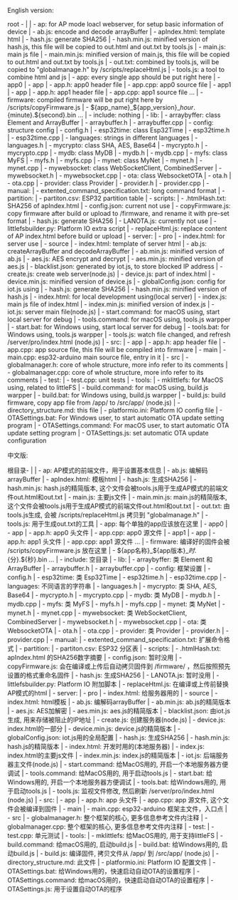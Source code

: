 English version: 

root - |
       | - ap: for AP mode loacl webserver, for setup basic information of device
                    | - ab.js: encode and decode arrayBuffer
                    | - apIndex.html: template html
                    | - hash.js: generate SHA256
                    | - hash.min.js: minified version of hash.js, this file will be copied to out.html and out.txt by tools.js
                    | - main.js: main js file
                    | - main.min.js: minified version of main.js, this file will be copied to out.html and out.txt by tools.js
                    | - out.txt: combined by tools.js, will be copied to "globalmanage.h" by /scripts/replaceHtml.js
                    | - tools.js: a tool to combine html and js
       | - app: every single app should be put right here
                    | - app0
                                   | - app
                                          | - app.h: app0 header file
                                          | - app.cpp: app0 source file
                    | - app1
                                   | - app
                                          | - app.h: app1 header file
                                          | - app.cpp: app1 source file
                    ...
       | - firmware: compiled firmware will be put right here by /scripts/copyFirmware.js
                    | - ${app_name}_${app_version}_${hour}.${minute}.${second}.bin
                    ...
       | - include: nothing
       | - lib: 
                    | - arraybyffer: class Element and ArrayBuffer
                                   | - arraybuffer.h
                                   | - arraybuffer.cpp
                    | - config: structure config
                                   | - config.h
                    | - esp32time: class Esp32Time
                                   | - esp32time.h
                                   | - esp32time.cpp
                    | - languages: strings in different languages
                                   | - languages.h
                    | - mycrypto: class SHA, AES, Base64
                                   | - mycrypto.h
                                   | - mycrypto.cpp
                    | - mydb: class MyDB
                                   | - mydb.h
                                   | - mydb.cpp
                    | - myfs: class MyFS
                                   | - myfs.h
                                   | - myfs.cpp
                    | - mynet: class MyNet
                                   | - mynet.h
                                   | - mynet.cpp
                    | - mywebsocket: class WebSocketClient, CombinedServer
                                   | - mywebsocket.h
                                   | - mywebsocket.cpp
                    | - ota: class WebsocketOTA
                                   | - ota.h
                                   | - ota.cpp
                    | - provider: class Provider
                                   | - provider.h
                                   | - provider.cpp
       | - manual: 
                    | - extented_command_specification.txt: long command format
       | - partition: 
                    | - partiton.csv: ESP32 partition table
       | - scripts: 
                    | - .htmlHash.txt: SHA256 of apIndex.html
                    | - config.json: current not use
                    | - copyFirmware.js: copy firmware after build or upload to /firmware, and rename it with pre-set format
                    | - hash.js: generate SHA256
                    | - LANOTA.js: currently not use
                    | - littlefsbuilder.py: Platform IO extra script
                    | - replaceHtml.js: replace content of AP index.html before build or upload
       | - server: 
                    | - pro
                                   | - index.html: for server use
                    | - source
                                   | - index.html: template of server html
                    | - ab.js: createArrayBuffer and decodeArrayBuffer
                    | - ab.min.js: minified version of ab.js
                    | - aes.js: AES encrypt and decrypt
                    | - aes.min.js: minified version of aes.js
                    | - blacklist.json: generated by iot.js, to store blocked IP address
                    | - create.js: create web server(node.js)
                    | - device.js: part of index.html
                    | - device.min.js: minified version of device.js
                    | - globalConfig.json: config for iot.js using
                    | - hash.js: generate SHA256
                    | - hash.min.js: minified version of hash.js
                    | - index.html: for local development using(local server)
                    | - index.js: main js file of index.html
                    | - index.min.js: minified version of index.js
                    | - iot.js: server main file(node.js)
                    | - start.command: for macOS using, start local server for debug
                    | - tools.command: for macOS using, tools.js warpper
                    | - start.bat: for Windows using, start local server for debug
                    | - tools.bat: for Windows using, tools.js warpper
                    | - tools.js: watch file changed, and refresh /server/pro/index.html (node.js)
       | - src: 
                    | - app
                                   | - app.h: app header file
                                   | - app.cpp: app source file, this file will be compiled into firmware
                    | - main
                                   | - main.cpp: esp32-arduino main source file, entry in it
                    | - src
                                   | - globalmanager.h: core of whole structure, more info refer to its comments
                                   | - globalmanager.cpp: core of whole structure, more info refer to its comments
       | - test: 
                    | - test.cpp: unit tests
       | - tools:
                    | - mklittlefs: for MacOS using, related to littleFS
       | - build.command: for macOS using, build.js warpper
       | - build.bat: for Windows using, build.js warpper
       | - build.js: build firmware, copy app file from /app/ to /src/app/ (node.js)
       | - directory_structure.md: this file
       | - platformio.ini: Platform IO config file
       | - OTASettings.bat: For Windows user, to start automatic OTA update setting program
       | - OTASettings.command: For macOS user, to start automatic OTA update setting program
       | - OTASettings.js: set automatic OTA update configuration
       

中文版:

根目录- |
       | - ap: AP模式的前端文件，用于设置基本信息
                    | - ab.js: 编解码arrayBuffer
                    | - apIndex.html: 模板html
                    | - hash.js: 生成SHA256
                    | - hash.min.js: hash.js的精简版本, 这个文件会被tools.js用于生成AP模式的前端文件out.html和out.txt
                    | - main.js: 主要js文件
                    | - main.min.js: main.js的精简版本, 这个文件会被tools.js用于生成AP模式的前端文件out.html和out.txt
                    | - out.txt: 由tools.js生成, 会被 /scripts/replaceHtml.js 拷贝到 "globalmanage.h"
                    | - tools.js: 用于生成out.txt的工具
       | - app: 每个单独的app应该放在这里
                    | - app0
                                   | - app
                                          | - app.h: app0 头文件
                                          | - app.cpp: app0 源文件
                    | - app1
                                   | - app
                                          | - app.h: app1 头文件
                                          | - app.cpp: app1 源文件
                    ...
       | - firmware: 编译好的固件会被 /scripts/copyFirmware.js 放在这里
                    | - ${app名称}_${app版本}_${时}.${分}.${秒}.bin
                    ...
       | - include: 空目录
       | - lib: 
                    | - arraybyffer: 类 Element 和 ArrayBuffer
                                   | - arraybuffer.h
                                    | - arraybuffer.cpp
                    | - config: 框架设置
                                   | - config.h
                    | - esp32time: 类 Esp32Time
                                   | - esp32time.h
                                   | - esp32time.cpp
                    | - languages: 不同语言的字符串
                                   | - languages.h
                    | - mycrypto: 类 SHA, AES, Base64
                                   | - mycrypto.h
                                   | - mycrypto.cpp
                    | - mydb: 类 MyDB
                                   | - mydb.h
                                   | - mydb.cpp
                    | - myfs: 类 MyFS
                                   | - myfs.h
                                   | - myfs.cpp
                    | - mynet: 类 MyNet
                                   | - mynet.h
                                   | - mynet.cpp
                    | - mywebsocket: 类 WebSocketClient, CombinedServer
                                   | - mywebsocket.h
                                   | - mywebsocket.cpp
                    | - ota: 类 WebsocketOTA
                                   | - ota.h
                                   | - ota.cpp
                    | - provider: 类 Provider
                                   | - provider.h
                                   | - provider.cpp
       | - manual: 
                    | - extented_command_specification.txt: 扩展命令格式
       | - partition: 
                    | - partiton.csv: ESP32 分区表
       | - scripts: 
                    | - .htmlHash.txt: apIndex.html 的SHA256数字摘要
                    | - config.json: 暂时没用
                    | - copyFirmware.js: 会在编译或上传后自动拷贝固件到 /firmware/ ，然后按照预先设置的格式重命名固件
                    | - hash.js: 生成SHA256
                    | - LANOTA.js: 暂时没用
                    | - littlefsbuilder.py: Platform IO 附加脚本
                    | - replaceHtml.js: 在编译或上传前替换 AP模式的html
       | - server: 
                    | - pro
                                    | - index.html: 给服务器用的
                    | - source
                                    | - index.html: html模板
                    | - ab.js: 编解码arrayBuffer
                    | - ab.min.js: ab.js的精简版本
                    | - aes.js: AES加解密
                    | - aes.min.js: aes.js的精简版本
                    | - blacklist.json: 由iot.js生成, 用来存储被阻止的IP地址
                    | - create.js: 创建服务器(node.js)
                    | - device.js: index.html的一部分
                    | - device.min.js: device.js的精简版本
                    | - globalConfig.json: iot.js用的全局配置
                    | - hash.js: 生成SHA256
                    | - hash.min.js: hash.js的精简版本
                    | - index.html: 开发时用的(本地服务器)
                    | - index.js: index.html的主要js文件
                    | - index.min.js: index.js的精简版本
                    | - iot.js: 后端服务器主文件(node.js)
                    | - start.command: 给MacOS用的, 开启一个本地服务器方便调试
                    | - tools.command: 给MacOS用的, 用于启动tools.js
                    | - start.bat: 给Windows用的, 开启一个本地服务器方便调试
                    | - tools.bat: 给Windows用的, 用于启动tools.js
                    | - tools.js: 监视文件修改, 然后刷新 /server/pro/index.html (node.js)
       | - src: 
                    | - app
                                   | - app.h: app 头文件
                                   | - app.cpp: app 源文件, 这个文件会被编译到固件
                    | - main
                                   | - main.cpp: esp32-arduino 框架主文件，入口点
                    | - src
                                   | - globalmanager.h: 整个框架的核心, 更多信息参考文件内注释
                                   | - globalmanager.cpp: 整个框架的核心, 更多信息参考文件内注释
       | - test: 
                    | - test.cpp: 单元测试
       | - tools:
                    | - mklittlefs: 给MacOS用的, 用于支持littleFS
       | - build.command: 给macOS用的, 启动build.js
       | - build.bat: 给Windows用的, 启动build.js
       | - build.js: 编译固件, 拷贝文件从 /app/ 到 /src/app/ (node.js)
       | - directory_structure.md: 此文件
       | - platformio.ini: Platform IO 配置文件
       | - OTASettings.bat: 给Windows用的，快速启动自动OTA的设置程序
       | - OTASettings.command: 给macOS用的，快速启动自动OTA的设置程序
       | - OTASettings.js: 用于设置自动OTA的程序